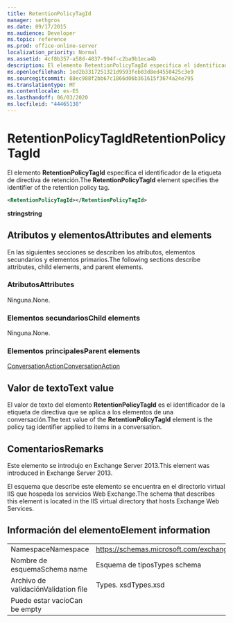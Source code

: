 ```yaml
---
title: RetentionPolicyTagId
manager: sethgros
ms.date: 09/17/2015
ms.audience: Developer
ms.topic: reference
ms.prod: office-online-server
localization_priority: Normal
ms.assetid: 4cf8b357-a58d-4837-994f-c2ba9b1eca4b
description: El elemento RetentionPolicyTagId especifica el identificador de la etiqueta de directiva de retención.
ms.openlocfilehash: 1ed2b3317251321d9593feb83d8ed4550425c3e9
ms.sourcegitcommit: 88ec988f2bb67c1866d06b361615f3674a24e795
ms.translationtype: MT
ms.contentlocale: es-ES
ms.lasthandoff: 06/03/2020
ms.locfileid: "44465138"
---
```

# <a name="retentionpolicytagid"></a><span data-ttu-id="82db8-103">RetentionPolicyTagId</span><span class="sxs-lookup"><span data-stu-id="82db8-103">RetentionPolicyTagId</span></span>

<span data-ttu-id="82db8-104">El elemento **RetentionPolicyTagId** especifica el identificador de la etiqueta de directiva de retención.</span><span class="sxs-lookup"><span data-stu-id="82db8-104">The **RetentionPolicyTagId** element specifies the identifier of the retention policy tag.</span></span> 
  
```XML
<RetentionPolicyTagId></RetentionPolicyTagId>
```

 <span data-ttu-id="82db8-105">**string**</span><span class="sxs-lookup"><span data-stu-id="82db8-105">**string**</span></span>
## <a name="attributes-and-elements"></a><span data-ttu-id="82db8-106">Atributos y elementos</span><span class="sxs-lookup"><span data-stu-id="82db8-106">Attributes and elements</span></span>

<span data-ttu-id="82db8-107">En las siguientes secciones se describen los atributos, elementos secundarios y elementos primarios.</span><span class="sxs-lookup"><span data-stu-id="82db8-107">The following sections describe attributes, child elements, and parent elements.</span></span>
  
### <a name="attributes"></a><span data-ttu-id="82db8-108">Atributos</span><span class="sxs-lookup"><span data-stu-id="82db8-108">Attributes</span></span>

<span data-ttu-id="82db8-109">Ninguna.</span><span class="sxs-lookup"><span data-stu-id="82db8-109">None.</span></span>
  
### <a name="child-elements"></a><span data-ttu-id="82db8-110">Elementos secundarios</span><span class="sxs-lookup"><span data-stu-id="82db8-110">Child elements</span></span>

<span data-ttu-id="82db8-111">Ninguna.</span><span class="sxs-lookup"><span data-stu-id="82db8-111">None.</span></span>
  
### <a name="parent-elements"></a><span data-ttu-id="82db8-112">Elementos principales</span><span class="sxs-lookup"><span data-stu-id="82db8-112">Parent elements</span></span>

[<span data-ttu-id="82db8-113">ConversationAction</span><span class="sxs-lookup"><span data-stu-id="82db8-113">ConversationAction</span></span>](conversationaction.md)
  
## <a name="text-value"></a><span data-ttu-id="82db8-114">Valor de texto</span><span class="sxs-lookup"><span data-stu-id="82db8-114">Text value</span></span>

<span data-ttu-id="82db8-115">El valor de texto del elemento **RetentionPolicyTagId** es el identificador de la etiqueta de directiva que se aplica a los elementos de una conversación.</span><span class="sxs-lookup"><span data-stu-id="82db8-115">The text value of the **RetentionPolicyTagId** element is the policy tag identifier applied to items in a conversation.</span></span> 
  
## <a name="remarks"></a><span data-ttu-id="82db8-116">Comentarios</span><span class="sxs-lookup"><span data-stu-id="82db8-116">Remarks</span></span>

<span data-ttu-id="82db8-117">Este elemento se introdujo en Exchange Server 2013.</span><span class="sxs-lookup"><span data-stu-id="82db8-117">This element was introduced in Exchange Server 2013.</span></span>
  
<span data-ttu-id="82db8-118">El esquema que describe este elemento se encuentra en el directorio virtual IIS que hospeda los servicios Web Exchange.</span><span class="sxs-lookup"><span data-stu-id="82db8-118">The schema that describes this element is located in the IIS virtual directory that hosts Exchange Web Services.</span></span>
  
## <a name="element-information"></a><span data-ttu-id="82db8-119">Información del elemento</span><span class="sxs-lookup"><span data-stu-id="82db8-119">Element information</span></span>

|||
|:-----|:-----|
|<span data-ttu-id="82db8-120">Namespace</span><span class="sxs-lookup"><span data-stu-id="82db8-120">Namespace</span></span>  <br/> |https://schemas.microsoft.com/exchange/services/2006/types  <br/> |
|<span data-ttu-id="82db8-121">Nombre de esquema</span><span class="sxs-lookup"><span data-stu-id="82db8-121">Schema name</span></span>  <br/> |<span data-ttu-id="82db8-122">Esquema de tipos</span><span class="sxs-lookup"><span data-stu-id="82db8-122">Types schema</span></span>  <br/> |
|<span data-ttu-id="82db8-123">Archivo de validación</span><span class="sxs-lookup"><span data-stu-id="82db8-123">Validation file</span></span>  <br/> |<span data-ttu-id="82db8-124">Types. xsd</span><span class="sxs-lookup"><span data-stu-id="82db8-124">Types.xsd</span></span>  <br/> |
|<span data-ttu-id="82db8-125">Puede estar vacío</span><span class="sxs-lookup"><span data-stu-id="82db8-125">Can be empty</span></span>  <br/> ||
   

